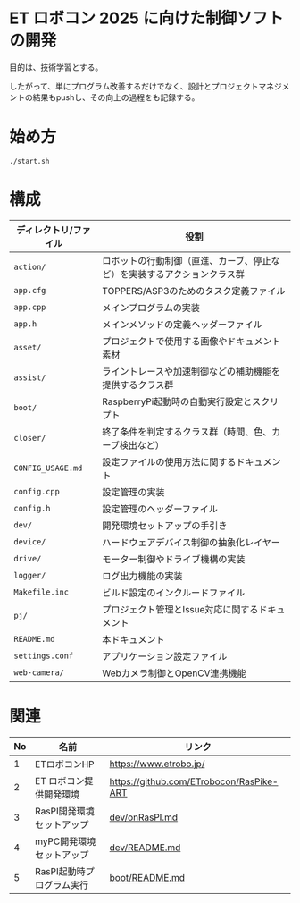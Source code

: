 # ET ロボコン 2025 に向けた制御ソフトの開発

目的は、技術学習とする。

したがって、単にプログラム改善するだけでなく、設計とプロジェクトマネジメントの結果もpushし、その向上の過程をも記録する。

# 始め方

```
./start.sh
```

# 構成

| ディレクトリ/ファイル | 役割 |
|--|--|
| `action/` | ロボットの行動制御（直進、カーブ、停止など）を実装するアクションクラス群 |
| `app.cfg` | TOPPERS/ASP3のためのタスク定義ファイル |
| `app.cpp` | メインプログラムの実装 |
| `app.h` | メインメソッドの定義ヘッダーファイル |
| `asset/` | プロジェクトで使用する画像やドキュメント素材 |
| `assist/` | ライントレースや加速制御などの補助機能を提供するクラス群 |
| `boot/` | RaspberryPi起動時の自動実行設定とスクリプト |
| `closer/` | 終了条件を判定するクラス群（時間、色、カーブ検出など） |
| `CONFIG_USAGE.md` | 設定ファイルの使用方法に関するドキュメント |
| `config.cpp` | 設定管理の実装 |
| `config.h` | 設定管理のヘッダーファイル |
| `dev/` | 開発環境セットアップの手引き |
| `device/` | ハードウェアデバイス制御の抽象化レイヤー |
| `drive/` | モーター制御やドライブ機構の実装 |
| `logger/` | ログ出力機能の実装 |
| `Makefile.inc` | ビルド設定のインクルードファイル |
| `pj/` | プロジェクト管理とIssue対応に関するドキュメント |
| `README.md` | 本ドキュメント |
| `settings.conf` | アプリケーション設定ファイル |
| `web-camera/` | Webカメラ制御とOpenCV連携機能 |

# 関連

| No | 名前 | リンク |
| -- | -- | -- |
| 1 | ETロボコンHP | https://www.etrobo.jp/ |
| 2 | ET ロボコン提供開発環境 | https://github.com/ETrobocon/RasPike-ART |
| 3 | RasPI開発環境セットアップ | [dev/onRasPI.md](dev/onRasPI.md) |
| 4 | myPC開発環境セットアップ | [dev/README.md](dev/README.md) |
| 5 | RasPI起動時プログラム実行 | [boot/README.md](boot/README.md) |
